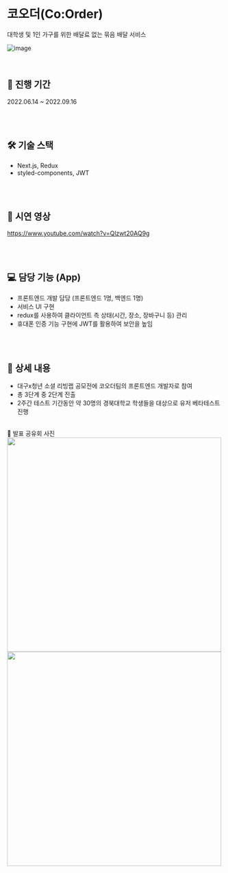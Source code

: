 # 코오더(Co:Order)
대학생 및 1인 가구를 위한 배달료 없는 묶음 배달 서비스

![image](https://user-images.githubusercontent.com/60952506/225847197-16e34af1-bc6d-4083-9138-4c734d85c6e9.png)


<br>

## 📅 진행 기간
2022.06.14 ~ 2022.09.16

<br>
<br>

## 🛠️ 기술 스택
- Next.js, Redux
- styled-components, JWT

<br>
<br>

## 🎥 시연 영상
https://www.youtube.com/watch?v=Qlzwt20AQ9g

<br>
<br>


## 💻 담당 기능 (App)
- 프론트엔드 개발 담당 (프론트엔드 1명, 백엔드 1명)
- 서비스 UI 구현
- redux를 사용하여 클라이언트 측 상태(시간, 장소, 장바구니 등) 관리
- 휴대폰 인증 기능 구현에 JWT를 활용하여 보안을 높임


<br>
<br>

## 📖 상세 내용
- 대구x청년 소셜 리빙랩 공모전에 코오더팀의 프론트엔드 개발자로 참여
- 총 3단계 중 2단계 진출
- 2주간 테스트 기간동안 약 30명의 경북대학교 학생들을 대상으로 유저 베타테스트 진행
 
<br>
🔹 발표 공유회 사진

<img src="https://user-images.githubusercontent.com/60952506/225840662-f5aab2ce-d1b7-442b-bbc2-1b84b9d86eff.png" width="500"/>
<img src="https://user-images.githubusercontent.com/60952506/225841234-a719c20e-f1d0-4c9a-b75f-f598eac0b31f.png" width="500"/>

